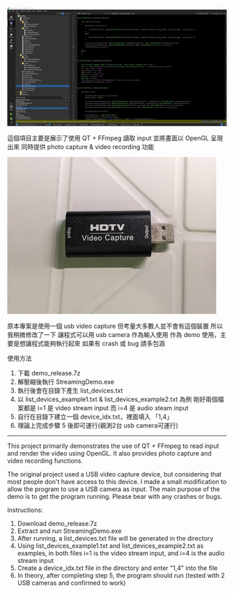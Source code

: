<p float="left">
  <img src="/snapshot.jpg" width="720" />
</p>

這個項目主要是展示了使用 QT + FFmpeg 讀取 input
並將畫面以 OpenGL 呈現出來
同時提供 photo capture & video recording 功能

<p float="left">
  <img src="/usb_video_capture.jpg" width="480" />
</p>

原本專案是使用一個 usb video capture
但考量大多數人並不會有這個裝置
所以我稍微修改了一下
讓程式可以用 usb camera 作為輸入使用
作為 demo 使用，主要是想讓程式能夠執行起來
如果有 crash 或 bug 請多包涵

使用方法
1. 下載 demo_release.7z
2. 解壓縮後執行 StreamingDemo.exe
3. 執行後會在目錄下產生 list_devices.txt
4. 以 list_devices_example1.txt & list_devices_example2.txt 為例
   剛好兩個檔案都是 i=1 是 video stream input 而 i=4 是 audio steam input
6. 自行在目錄下建立一個 device_idx.txt，裡面填入 「1,4」
7. 理論上完成步驟 5 後即可運行(親測2台 usb camera可運行)

-------------------------------------------------------------------------------------------------

This project primarily demonstrates the use of QT + FFmpeg to read input and render the video using OpenGL. 
It also provides photo capture and video recording functions.

The original project used a USB video capture device, but considering that most people don't have access to this device. 
I made a small modification to allow the program to use a USB camera as input. 
The main purpose of the demo is to get the program running. 
Please bear with any crashes or bugs.

Instructions:
1. Download demo_release.7z
2. Extract and run StreamingDemo.exe
3. After running, a list_devices.txt file will be generated in the directory
4. Using list_devices_example1.txt and list_devices_example2.txt as examples,
   in both files i=1 is the video stream input, and i=4 is the audio stream input
6. Create a device_idx.txt file in the directory and enter "1,4" into the file
7. In theory, after completing step 5, the program should run (tested with 2 USB cameras and confirmed to work)
